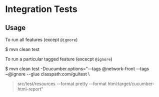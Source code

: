 # Integration Tests

## Usage

To run all features (except `@ignore`)

 $ mvn clean test

To run a particular tagged feature (excecpt `@ignore`)

 $ mvn clean test -Dcucumber.options="--tags @network-front --tags ~@ignore --glue classpath:com/gu/test \
 > src/test/resources --format pretty --format html:target/cucumber-html-report"